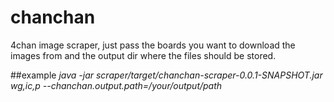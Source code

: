 # chanchan

4chan image scraper, just pass the boards you want to download the images from and the output dir where the files should be stored.

##example
<em>java -jar scraper/target/chanchan-scraper-0.0.1-SNAPSHOT.jar wg,ic,p --chanchan.output.path=/your/output/path</em>
